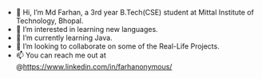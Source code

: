 - 👋 Hi, I’m Md Farhan, a 3rd year B.Tech(CSE) student at Mittal Institute of Technology, Bhopal.
- 👀 I’m interested in learning new languages.
- 🌱 I’m currently learning Java.
- 💞️ I’m looking to collaborate on some of the Real-Life Projects.
- 📫 You can reach me out at @https://www.linkedin.com/in/farhanonymous/

<!---
FarhAnonymous/FarhAnonymous is a ✨ special ✨ repository because its `README.md` (this file) appears on your GitHub profile.
You can click the Preview link to take a look at your changes.
--->
